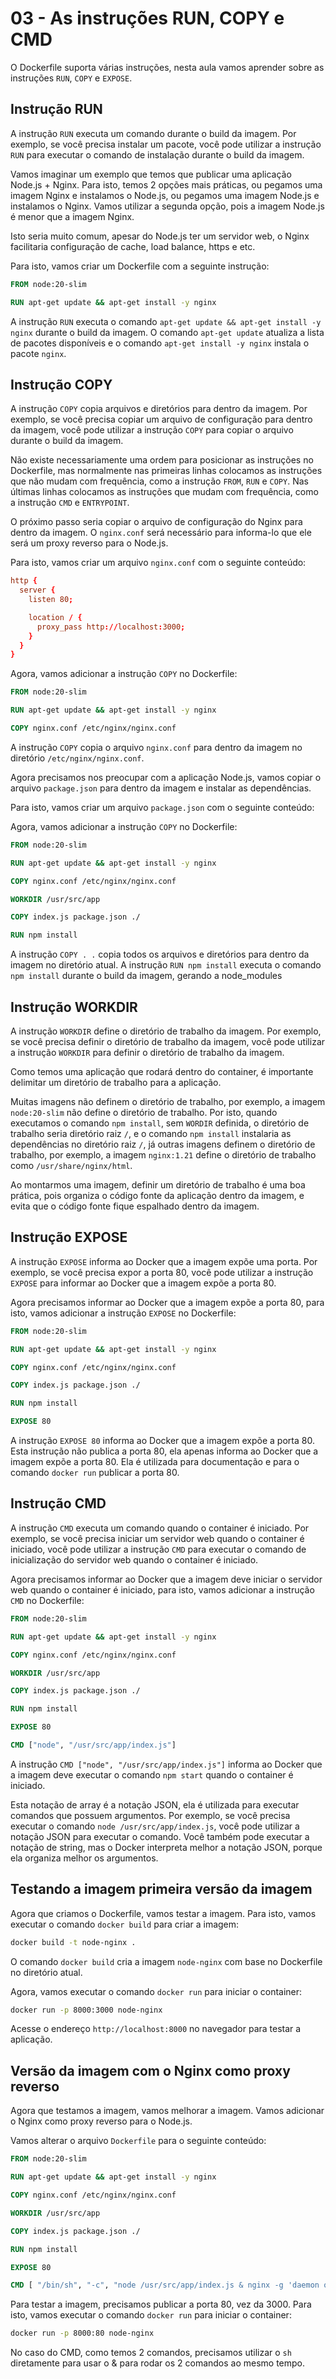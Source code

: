 # 03 - As instruções RUN, COPY e CMD

O Dockerfile suporta várias instruções, nesta aula vamos aprender sobre as instruções `RUN`, `COPY` e `EXPOSE`.

## Instrução RUN

A instrução `RUN` executa um comando durante o build da imagem. Por exemplo, se você precisa instalar um pacote, você pode utilizar a instrução `RUN` para executar o comando de instalação durante o build da imagem.

Vamos imaginar um exemplo que temos que publicar uma aplicação Node.js + Nginx. Para isto, temos 2 opções mais práticas, ou pegamos uma imagem Nginx e instalamos o Node.js, ou pegamos uma imagem Node.js e instalamos o Nginx. Vamos utilizar a segunda opção, pois a imagem Node.js é menor que a imagem Nginx.

Isto seria muito comum, apesar do Node.js ter um servidor web, o Nginx facilitaria configuração de cache, load balance, https e etc.

Para isto, vamos criar um Dockerfile com a seguinte instrução:

```dockerfile
FROM node:20-slim

RUN apt-get update && apt-get install -y nginx
```

A instrução `RUN` executa o comando `apt-get update && apt-get install -y nginx` durante o build da imagem. O comando `apt-get update` atualiza a lista de pacotes disponíveis e o comando `apt-get install -y nginx` instala o pacote `nginx`.

## Instrução COPY

A instrução `COPY` copia arquivos e diretórios para dentro da imagem. Por exemplo, se você precisa copiar um arquivo de configuração para dentro da imagem, você pode utilizar a instrução `COPY` para copiar o arquivo durante o build da imagem.

Não existe necessariamente uma ordem para posicionar as instruções no Dockerfile, mas normalmente nas primeiras linhas colocamos as instruções que não mudam com frequência, como a instrução `FROM`, `RUN` e `COPY`. Nas últimas linhas colocamos as instruções que mudam com frequência, como a instrução `CMD` e `ENTRYPOINT`.

O próximo passo seria copiar o arquivo de configuração do Nginx para dentro da imagem. O `nginx.conf` será necessário para informa-lo que ele será um proxy reverso para o Node.js.

Para isto, vamos criar um arquivo `nginx.conf` com o seguinte conteúdo:

```conf
http {
  server {
    listen 80;

    location / {
      proxy_pass http://localhost:3000;
    }
  }
}
```

Agora, vamos adicionar a instrução `COPY` no Dockerfile:

```dockerfile
FROM node:20-slim

RUN apt-get update && apt-get install -y nginx

COPY nginx.conf /etc/nginx/nginx.conf
```

A instrução `COPY` copia o arquivo `nginx.conf` para dentro da imagem no diretório `/etc/nginx/nginx.conf`.

Agora precisamos nos preocupar com a aplicação Node.js, vamos copiar o arquivo `package.json` para dentro da imagem e instalar as dependências.

Para isto, vamos criar um arquivo `package.json` com o seguinte conteúdo:

Agora, vamos adicionar a instrução `COPY` no Dockerfile:

```dockerfile
FROM node:20-slim

RUN apt-get update && apt-get install -y nginx

COPY nginx.conf /etc/nginx/nginx.conf

WORKDIR /usr/src/app

COPY index.js package.json ./

RUN npm install
```

A instrução `COPY . .` copia todos os arquivos e diretórios para dentro da imagem no diretório atual. A instrução `RUN npm install` executa o comando `npm install` durante o build da imagem, gerando a node_modules

## Instrução WORKDIR

A instrução `WORKDIR` define o diretório de trabalho da imagem. Por exemplo, se você precisa definir o diretório de trabalho da imagem, você pode utilizar a instrução `WORKDIR` para definir o diretório de trabalho da imagem.

Como temos uma aplicação que rodará dentro do container, é importante delimitar um diretório de trabalho para a aplicação.

Muitas imagens não definem o diretório de trabalho, por exemplo, a imagem `node:20-slim` não define o diretório de trabalho. Por isto, quando executamos o comando `npm install`, sem `WORDIR` definida, o diretório de trabalho seria diretório raiz `/`, e o comando `npm install` instalaria as dependências no diretório raiz `/`, já outras imagens definem o diretório de trabalho, por exemplo, a imagem `nginx:1.21` define o diretório de trabalho como `/usr/share/nginx/html`.

Ao montarmos uma imagem, definir um diretório de trabalho é uma boa prática, pois organiza o código fonte da aplicação dentro da imagem, e evita que o código fonte fique espalhado dentro da imagem.

## Instrução EXPOSE

A instrução `EXPOSE` informa ao Docker que a imagem expõe uma porta. Por exemplo, se você precisa expor a porta 80, você pode utilizar a instrução `EXPOSE` para informar ao Docker que a imagem expõe a porta 80.

Agora precisamos informar ao Docker que a imagem expõe a porta 80, para isto, vamos adicionar a instrução `EXPOSE` no Dockerfile:

```dockerfile
FROM node:20-slim

RUN apt-get update && apt-get install -y nginx

COPY nginx.conf /etc/nginx/nginx.conf

COPY index.js package.json ./

RUN npm install

EXPOSE 80
```

A instrução `EXPOSE 80` informa ao Docker que a imagem expõe a porta 80. Esta instrução não publica a porta 80, ela apenas informa ao Docker que a imagem expõe a porta 80. Ela é utilizada para documentação e para o comando `docker run` publicar a porta 80.

## Instrução CMD

A instrução `CMD` executa um comando quando o container é iniciado. Por exemplo, se você precisa iniciar um servidor web quando o container é iniciado, você pode utilizar a instrução `CMD` para executar o comando de inicialização do servidor web quando o container é iniciado.

Agora precisamos informar ao Docker que a imagem deve iniciar o servidor web quando o container é iniciado, para isto, vamos adicionar a instrução `CMD` no Dockerfile:

```dockerfile
FROM node:20-slim

RUN apt-get update && apt-get install -y nginx

COPY nginx.conf /etc/nginx/nginx.conf

WORKDIR /usr/src/app

COPY index.js package.json ./

RUN npm install

EXPOSE 80

CMD ["node", "/usr/src/app/index.js"]
```

A instrução `CMD ["node", "/usr/src/app/index.js"]` informa ao Docker que a imagem deve executar o comando `npm start` quando o container é iniciado.

Esta notação de array é a notação JSON, ela é utilizada para executar comandos que possuem argumentos. Por exemplo, se você precisa executar o comando `node /usr/src/app/index.js`, você pode utilizar a notação JSON para executar o comando. Você também pode executar a notação de string, mas o Docker interpreta melhor a notação JSON, porque ela organiza melhor os argumentos.

## Testando a imagem primeira versão da imagem

Agora que criamos o Dockerfile, vamos testar a imagem. Para isto, vamos executar o comando `docker build` para criar a imagem:

```bash
docker build -t node-nginx .
```

O comando `docker build` cria a imagem `node-nginx` com base no Dockerfile no diretório atual.

Agora, vamos executar o comando `docker run` para iniciar o container:

```bash
docker run -p 8000:3000 node-nginx
```

Acesse o endereço `http://localhost:8000` no navegador para testar a aplicação.

## Versão da imagem com o Nginx como proxy reverso

Agora que testamos a imagem, vamos melhorar a imagem. Vamos adicionar o Nginx como proxy reverso para o Node.js.

Vamos alterar o arquivo `Dockerfile` para o seguinte conteúdo:

```dockerfile
FROM node:20-slim

RUN apt-get update && apt-get install -y nginx

COPY nginx.conf /etc/nginx/nginx.conf

WORKDIR /usr/src/app

COPY index.js package.json ./

RUN npm install

EXPOSE 80

CMD [ "/bin/sh", "-c", "node /usr/src/app/index.js & nginx -g 'daemon off;'" ]
```

Para testar a imagem, precisamos publicar a porta 80, vez da 3000. Para isto, vamos executar o comando `docker run` para iniciar o container:

```bash
docker run -p 8000:80 node-nginx
```

No caso do CMD, como temos 2 comandos, precisamos utilizar o `sh` diretamente para usar o & para rodar os 2 comandos ao mesmo tempo.
